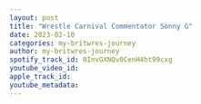 ```yaml
---
layout: post
title: "Wrestle Carnival Commentator Sonny G"
date: 2023-02-10
categories: my-britwres-journey
author: my-britwres-journey
spotify_track_id: 0InvGXNQv0CenH4ht99cxg
youtube_video_id: 
apple_track_id: 
youtube_metadata: 
---
```


